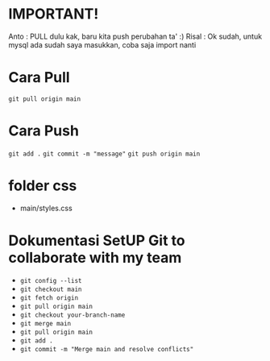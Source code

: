 # IMPORTANT! 
Anto : PULL dulu kak, baru kita push perubahan ta' :)
Risal : Ok sudah, untuk mysql ada sudah saya masukkan, coba saja import nanti

# Cara Pull
`git pull origin main` 

# Cara Push
`git add .`
`git commit -m "message"`
`git push origin main`


# folder css 
- main/styles.css


# Dokumentasi SetUP Git to collaborate with my team
- `git config --list`
- `git checkout main`
- `git fetch origin` 
- `git pull origin main`
- `git checkout your-branch-name`
- `git merge main`
- `git pull origin main` 
- `git add .`
- `git commit -m "Merge main and resolve conflicts"`
